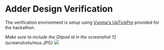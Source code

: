 # Adder Design Verification
The verification environment is setup using [Vyoma's UpTickPro](https://vyomasystems.com) provided for the hackathon.

*Make sure to include the Gitpod id in the screenshot*
![] (screenshots/mux.JPG)
![](https://i.imgur.com/miWGA1o.png)